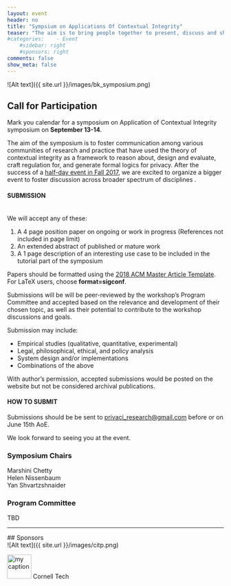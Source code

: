 ```yaml
---
layout: event
header: no
title: "Sympsium on Applications Of Contextual Integrity"
teaser: "The aim is to bring people together to present, discuss and share ideas based on ongoing and completed projects drawing on CI as their underlying conception of privacy."
#categories:    - Event
    #sidebar: right
    #sponsors: right
comments: false
show_meta: false
---
```


![Alt text]({{ site.url }}/images/bk_symposium.png)

## Call for Participation

Mark you calendar for a symposium on Application of Contextual Integrity symposium on <b>September 13-14</b>.

The aim of the symposium is to foster communication among various communities of research and practice that have used the theory of contextual integrity as a framework to reason about, design and evaluate, craft regulation for, and generate formal logics for privacy.  After the success of a [half-day event in Fall 2017](http://privaci.info/event/ci_workshop/), we are excited to organize a bigger event to foster discussion across broader spectrum of disciplines .

#### SUBMISSION
<br/>
We will accept any of these:

1. A 4 page position paper on ongoing or work in progress  (References not included in page limit)
2. An extended abstract of published or mature work
3. A 1 page description of an interesting use case to be included in the tutorial part of the symposium

Papers should be formatted using the [2018 ACM Master Article Template](https://www.acm.org/publications/authors/submissions). For LaTeX users, choose <b>format=sigconf</b>.

Submissions will be  will be peer-reviewed by the workshop’s Program Committee and accepted based on the relevance and development of their chosen topic, as well as their potential to contribute to the workshop discussions and goals.

Submission may include:

* Empirical studies (qualitative, quantitative, experimental)
* Legal, philosophical, ethical, and policy analysis
* System design and/or implementations
* Combinations of the above

With author’s permission, accepted submissions would be posted on the website but not be considered archival publications.

#### HOW TO SUBMIT

Submissions should be be sent to [privaci_research@gmail.com](mailto:privaci_research@gmail.com) before or on June 15th AoE.

We look forward to seeing you at the event.

### Symposium Chairs

Marshini Chetty<br/>
Helen Nissenbaum<br/>
Yan Shvartzshnaider<br/>

### Program Committee

TBD

<hr/>
## Sponsors
<br/>
![Alt text]({{ site.url }}/images/citp.png)

<img src="{{ site.url }}/images/CornellTech.png" alt="my caption" style="height: 56px;"/> Cornell Tech









